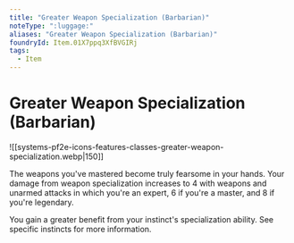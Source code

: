 ```yaml
---
title: "Greater Weapon Specialization (Barbarian)"
noteType: ":luggage:"
aliases: "Greater Weapon Specialization (Barbarian)"
foundryId: Item.01X7ppq3XfBVGIRj
tags:
  - Item
---
```


# Greater Weapon Specialization (Barbarian)
![[systems-pf2e-icons-features-classes-greater-weapon-specialization.webp|150]]

The weapons you've mastered become truly fearsome in your hands. Your damage from weapon specialization increases to 4 with weapons and unarmed attacks in which you're an expert, 6 if you're a master, and 8 if you're legendary.

You gain a greater benefit from your instinct's specialization ability. See specific instincts for more information.
